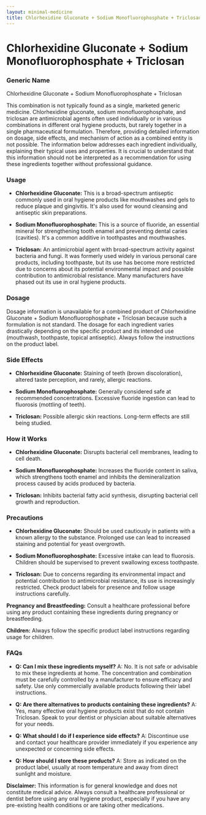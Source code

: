 ```yaml
---
layout: minimal-medicine
title: Chlorhexidine Gluconate + Sodium Monofluorophosphate + Triclosan
---
```


# Chlorhexidine Gluconate + Sodium Monofluorophosphate + Triclosan
### Generic Name
Chlorhexidine Gluconate + Sodium Monofluorophosphate + Triclosan


This combination is not typically found as a single, marketed generic medicine.  Chlorhexidine gluconate, sodium monofluorophosphate, and triclosan are antimicrobial agents often used individually or in various combinations in different oral hygiene products, but rarely together in a single pharmaceutical formulation.  Therefore, providing detailed information on dosage, side effects, and mechanism of action as a combined entity is not possible.  The information below addresses each ingredient individually, explaining their typical uses and properties.  It is crucial to understand that this information should not be interpreted as a recommendation for using these ingredients together without professional guidance.


### Usage

* **Chlorhexidine Gluconate:** This is a broad-spectrum antiseptic commonly used in oral hygiene products like mouthwashes and gels to reduce plaque and gingivitis. It's also used for wound cleansing and antiseptic skin preparations.

* **Sodium Monofluorophosphate:** This is a source of fluoride, an essential mineral for strengthening tooth enamel and preventing dental caries (cavities). It's a common additive in toothpastes and mouthwashes.

* **Triclosan:** An antimicrobial agent with broad-spectrum activity against bacteria and fungi. It was formerly used widely in various personal care products, including toothpaste, but its use has become more restricted due to concerns about its potential environmental impact and possible contribution to antimicrobial resistance.  Many manufacturers have phased out its use in oral hygiene products.


### Dosage

Dosage information is unavailable for a combined product of Chlorhexidine Gluconate + Sodium Monofluorophosphate + Triclosan because such a formulation is not standard.  The dosage for each ingredient varies drastically depending on the specific product and its intended use (mouthwash, toothpaste, topical antiseptic).  Always follow the instructions on the product label.


### Side Effects

* **Chlorhexidine Gluconate:** Staining of teeth (brown discoloration), altered taste perception, and rarely, allergic reactions.

* **Sodium Monofluorophosphate:**  Generally considered safe at recommended concentrations.  Excessive fluoride ingestion can lead to fluorosis (mottling of teeth).

* **Triclosan:**  Possible allergic skin reactions. Long-term effects are still being studied.


### How it Works

* **Chlorhexidine Gluconate:** Disrupts bacterial cell membranes, leading to cell death.

* **Sodium Monofluorophosphate:**  Increases the fluoride content in saliva, which strengthens tooth enamel and inhibits the demineralization process caused by acids produced by bacteria.

* **Triclosan:**  Inhibits bacterial fatty acid synthesis, disrupting bacterial cell growth and reproduction.


### Precautions

* **Chlorhexidine Gluconate:** Should be used cautiously in patients with a known allergy to the substance. Prolonged use can lead to increased staining and potential for yeast overgrowth.

* **Sodium Monofluorophosphate:**  Excessive intake can lead to fluorosis.  Children should be supervised to prevent swallowing excess toothpaste.

* **Triclosan:**  Due to concerns regarding its environmental impact and potential contribution to antimicrobial resistance, its use is increasingly restricted.  Check product labels for presence and follow usage instructions carefully.


**Pregnancy and Breastfeeding:**  Consult a healthcare professional before using any product containing these ingredients during pregnancy or breastfeeding.

**Children:**  Always follow the specific product label instructions regarding usage for children.



### FAQs

* **Q: Can I mix these ingredients myself?**  A: No.  It is not safe or advisable to mix these ingredients at home.  The concentration and combination must be carefully controlled by a manufacturer to ensure efficacy and safety.  Use only commercially available products following their label instructions.

* **Q: Are there alternatives to products containing these ingredients?** A:  Yes, many effective oral hygiene products exist that do not contain Triclosan.  Speak to your dentist or physician about suitable alternatives for your needs.

* **Q: What should I do if I experience side effects?** A: Discontinue use and contact your healthcare provider immediately if you experience any unexpected or concerning side effects.

* **Q: How should I store these products?** A:  Store as indicated on the product label, usually at room temperature and away from direct sunlight and moisture.

**Disclaimer:** This information is for general knowledge and does not constitute medical advice.  Always consult a healthcare professional or dentist before using any oral hygiene product, especially if you have any pre-existing health conditions or are taking other medications.
